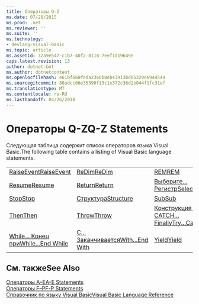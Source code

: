 ```yaml
---
title: Операторы Q-Z
ms.date: 07/20/2015
ms.prod: .net
ms.reviewer: ''
ms.suite: ''
ms.technology:
- devlang-visual-basic
ms.topic: article
ms.assetid: 32a9e547-c1b7-40f2-8118-7eef1d19649e
caps.latest.revision: 13
author: dotnet-bot
ms.author: dotnetcontent
ms.openlocfilehash: e61bf660feda2360b0eb43913bd65329e6944549
ms.sourcegitcommit: 86adcc06e35390f13c1e372c36d2e044f1fc31ef
ms.translationtype: MT
ms.contentlocale: ru-RU
ms.lasthandoff: 04/26/2018
---
```

# <a name="q-z-statements"></a><span data-ttu-id="daa4a-102">Операторы Q-Z</span><span class="sxs-lookup"><span data-stu-id="daa4a-102">Q-Z Statements</span></span>
<span data-ttu-id="daa4a-103">Следующая таблица содержит список операторов языка Visual Basic.</span><span class="sxs-lookup"><span data-stu-id="daa4a-103">The following table contains a listing of Visual Basic language statements.</span></span>  
  
|||||  
|---|---|---|---|  
|[<span data-ttu-id="daa4a-104">RaiseEvent</span><span class="sxs-lookup"><span data-stu-id="daa4a-104">RaiseEvent</span></span>](../../../visual-basic/language-reference/statements/raiseevent-statement.md)|[<span data-ttu-id="daa4a-105">ReDim</span><span class="sxs-lookup"><span data-stu-id="daa4a-105">ReDim</span></span>](../../../visual-basic/language-reference/statements/redim-statement.md)|[<span data-ttu-id="daa4a-106">REM</span><span class="sxs-lookup"><span data-stu-id="daa4a-106">REM</span></span>](../../../visual-basic/language-reference/statements/rem-statement.md)|[<span data-ttu-id="daa4a-107">RemoveHandler</span><span class="sxs-lookup"><span data-stu-id="daa4a-107">RemoveHandler</span></span>](../../../visual-basic/language-reference/statements/removehandler-statement.md)|  
|[<span data-ttu-id="daa4a-108">Resume</span><span class="sxs-lookup"><span data-stu-id="daa4a-108">Resume</span></span>](../../../visual-basic/language-reference/statements/resume-statement.md)|[<span data-ttu-id="daa4a-109">Return</span><span class="sxs-lookup"><span data-stu-id="daa4a-109">Return</span></span>](../../../visual-basic/language-reference/statements/return-statement.md)|[<span data-ttu-id="daa4a-110">Выберите... Регистр</span><span class="sxs-lookup"><span data-stu-id="daa4a-110">Select...Case</span></span>](../../../visual-basic/language-reference/statements/select-case-statement.md)|[<span data-ttu-id="daa4a-111">Set</span><span class="sxs-lookup"><span data-stu-id="daa4a-111">Set</span></span>](../../../visual-basic/language-reference/statements/set-statement.md)|  
|[<span data-ttu-id="daa4a-112">Stop</span><span class="sxs-lookup"><span data-stu-id="daa4a-112">Stop</span></span>](../../../visual-basic/language-reference/statements/stop-statement.md)|[<span data-ttu-id="daa4a-113">Структура</span><span class="sxs-lookup"><span data-stu-id="daa4a-113">Structure</span></span>](../../../visual-basic/language-reference/statements/structure-statement.md)|[<span data-ttu-id="daa4a-114">Sub</span><span class="sxs-lookup"><span data-stu-id="daa4a-114">Sub</span></span>](../../../visual-basic/language-reference/statements/sub-statement.md)|[<span data-ttu-id="daa4a-115">SyncLock</span><span class="sxs-lookup"><span data-stu-id="daa4a-115">SyncLock</span></span>](../../../visual-basic/language-reference/statements/synclock-statement.md)|  
|[<span data-ttu-id="daa4a-116">Then</span><span class="sxs-lookup"><span data-stu-id="daa4a-116">Then</span></span>](../../../visual-basic/language-reference/statements/then-statement.md)|[<span data-ttu-id="daa4a-117">Throw</span><span class="sxs-lookup"><span data-stu-id="daa4a-117">Throw</span></span>](../../../visual-basic/language-reference/statements/throw-statement.md)|[<span data-ttu-id="daa4a-118">Конструкция TRY... CATCH... Finally</span><span class="sxs-lookup"><span data-stu-id="daa4a-118">Try...Catch...Finally</span></span>](../../../visual-basic/language-reference/statements/try-catch-finally-statement.md)|[<span data-ttu-id="daa4a-119">Using</span><span class="sxs-lookup"><span data-stu-id="daa4a-119">Using</span></span>](../../../visual-basic/language-reference/statements/using-statement.md)|  
|[<span data-ttu-id="daa4a-120">While... Конец при</span><span class="sxs-lookup"><span data-stu-id="daa4a-120">While...End While</span></span>](../../../visual-basic/language-reference/statements/while-end-while-statement.md)|[<span data-ttu-id="daa4a-121">С... Заканчивается</span><span class="sxs-lookup"><span data-stu-id="daa4a-121">With...End With</span></span>](../../../visual-basic/language-reference/statements/with-end-with-statement.md)|[<span data-ttu-id="daa4a-122">Yield</span><span class="sxs-lookup"><span data-stu-id="daa4a-122">Yield</span></span>](../../../visual-basic/language-reference/statements/yield-statement.md)||  
  
## <a name="see-also"></a><span data-ttu-id="daa4a-123">См. также</span><span class="sxs-lookup"><span data-stu-id="daa4a-123">See Also</span></span>  
 [<span data-ttu-id="daa4a-124">Операторы A–E</span><span class="sxs-lookup"><span data-stu-id="daa4a-124">A-E Statements</span></span>](../../../visual-basic/language-reference/statements/a-e-statements.md)  
 [<span data-ttu-id="daa4a-125">Операторы F–P</span><span class="sxs-lookup"><span data-stu-id="daa4a-125">F-P Statements</span></span>](../../../visual-basic/language-reference/statements/f-p-statements.md)  
 [<span data-ttu-id="daa4a-126">Справочник по языку Visual Basic</span><span class="sxs-lookup"><span data-stu-id="daa4a-126">Visual Basic Language Reference</span></span>](../../../visual-basic/language-reference/index.md)
